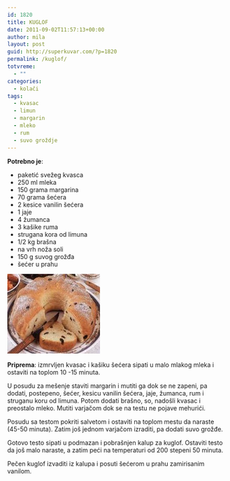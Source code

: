 ```yaml
---
id: 1820
title: KUGLOF
date: 2011-09-02T11:57:13+00:00
author: mila
layout: post
guid: http://superkuvar.com/?p=1820
permalink: /kuglof/
totvreme:
  - ""
categories:
  - kolači
tags:
  - kvasac
  - limun
  - margarin
  - mleko
  - rum
  - suvo groždje
---
```

**Potrebno je**:

  * paketić svežeg kvasca
  * 250 ml mleka
  * 150 grama margarina
  * 70 grama šećera
  * 2 kesice vanilin šećera
  * 1 jaje
  * 4 žumanca
  * 3 kašike ruma
  * strugana kora od limuna
  * 1/2 kg brašna
  * na vrh noža soli
  * 150 g suvog grožđa
  * šećer u prahu

<img class="alignnone size-full wp-image-1821" title="kuglofsuvogrozdje" src="/wp-content/uploads/2011/09/kuglofsuvogrozdje1-e1314964616518.jpg" alt="" width="212" height="182" /> 

**Priprema**: izmrvljen kvasac i kašiku šećera sipati u malo mlakog mleka i ostaviti na toplom 10 -15 minuta.

U posudu za mešenje staviti margarin i mutiti ga dok se ne zapeni, pa dodati, postepeno, šećer, kesicu vanilin šećera, jaje, žumanca, rum i struganu koru od limuna. Potom dodati brašno, so, nadošli kvasac i preostalo mleko. Mutiti varjačom dok se na testu ne pojave mehurići.

Posudu sa testom pokriti salvetom i ostaviti na toplom mestu da naraste (45-50 minuta). Zatim još jednom varjačom izraditi, pa dodati suvo grožđe.

Gotovo testo sipati u podmazan i pobrašnjen kalup za kuglof. Ostaviti testo da još malo naraste, a zatim peći na temperaturi od 200 stepeni 50 minuta.

Pečen kuglof izvaditi iz kalupa i posuti šećerom u prahu zamirisanim vanilom.